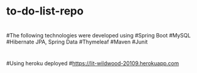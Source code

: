 # to-do-list-repo
#
#
#The following technologies were developed using
#Spring Boot
#MySQL
#Hibernate JPA, Spring Data
#Thymeleaf
#Maven
#Junit
#
#
#Using heroku deployed
#https://lit-wildwood-20109.herokuapp.com
